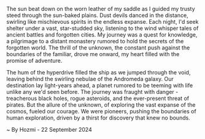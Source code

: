 
The sun beat down on the worn leather of my saddle as I guided my trusty steed through the sun-baked plains. Dust devils danced in the distance, swirling like mischievous spirits in the endless expanse. Each night, I'd seek shelter under a vast, star-studded sky, listening to the wind whisper tales of ancient battles and forgotten cities. My journey was a quest for knowledge, a pilgrimage to a distant monastery rumored to hold the secrets of the forgotten world.  The thrill of the unknown, the constant push against the boundaries of the familiar, drove me onward, my heart filled with the promise of adventure.

The hum of the hyperdrive filled the ship as we jumped through the void, leaving behind the swirling nebulae of the Andromeda galaxy.  Our destination lay light-years ahead, a planet rumored to be teeming with life unlike any we'd seen before.  The journey was fraught with danger - treacherous black holes, rogue asteroids, and the ever-present threat of pirates. But the allure of the unknown, of exploring the vast expanse of the cosmos, fueled our courage.  We were pioneers, pushing the boundaries of human exploration, driven by a thirst for discovery that knew no bounds. 

~ By Hozmi - 22 September 2024
